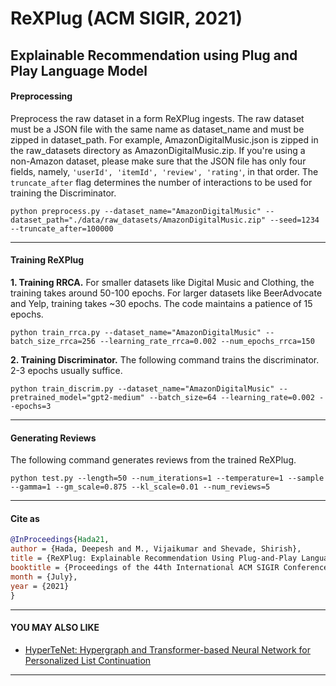 # ReXPlug (ACM SIGIR, 2021)
## Explainable Recommendation using Plug and Play Language Model

#### Preprocessing
Preprocess the raw dataset in a form ReXPlug ingests. The raw dataset must be a JSON file with the same name as dataset_name and must be zipped in dataset_path. For example, AmazonDigitalMusic.json is zipped in the raw_datasets directory as AmazonDigitalMusic.zip. If you're using a non-Amazon dataset, please make sure that the JSON file has only four fields, namely, `'userId', 'itemId', 'review', 'rating'`, in that order. The `truncate_after` flag determines the number of interactions to be used for training the Discriminator.

`python preprocess.py --dataset_name="AmazonDigitalMusic" --dataset_path="./data/raw_datasets/AmazonDigitalMusic.zip" --seed=1234 --truncate_after=100000`

------------
#### Training ReXPlug
**1. Training RRCA.**
For smaller datasets like Digital Music and Clothing, the training takes around 50-100 epochs. For larger datasets like BeerAdvocate and Yelp, training takes ~30 epochs. The code maintains a patience of 15 epochs.

`python train_rrca.py --dataset_name="AmazonDigitalMusic" --batch_size_rrca=256 --learning_rate_rrca=0.002 --num_epochs_rrca=150`

**2. Training Discriminator.**
The following command trains the discriminator. 2-3 epochs usually suffice.

`python train_discrim.py --dataset_name="AmazonDigitalMusic" --pretrained_model="gpt2-medium" --batch_size=64 --learning_rate=0.002 --epochs=3`

------------
#### Generating Reviews
The following command generates reviews from the trained ReXPlug.

`python test.py --length=50 --num_iterations=1 --temperature=1 --sample --gamma=1 --gm_scale=0.875 --kl_scale=0.01 --num_reviews=5`

------------
#### Cite as
```bib
@InProceedings{Hada21,
author = {Hada, Deepesh and M., Vijaikumar and Shevade, Shirish},
title = {ReXPlug: Explainable Recommendation Using Plug-and-Play Language Model},
booktitle = {Proceedings of the 44th International ACM SIGIR Conference on Research and Development in Information Retrieval},
month = {July},
year = {2021}
}
```

------------
#### YOU MAY ALSO LIKE
- [HyperTeNet: Hypergraph and Transformer-based Neural Network for Personalized List Continuation](https://github.com/deepeshhada/HyperTeNet)

------------
